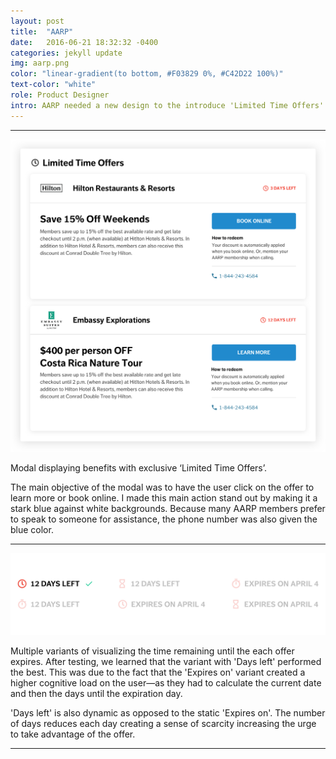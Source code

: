 ```yaml
---
layout: post
title:  "AARP"
date:   2016-06-21 18:32:32 -0400
categories: jekyll update
img: aarp.png
color: "linear-gradient(to bottom, #F03829 0%, #C42D22 100%)"
text-color: "white"
role: Product Designer
intro: AARP needed a new design to the introduce 'Limited Time Offers'. I worked closely with key stakeholders on the team to deliver the redesign to over 38 million members.
---
```


<hr>


![hand](/img/lto-desktop.png)
<div class="caption">Modal displaying benefits with exclusive ‘Limited Time Offers’.</div>


The main objective of the modal was to have the user click on the offer to learn more or book online. I made this main action stand out by making it a stark blue against white backgrounds. Because many AARP members prefer to speak to someone for assistance, the phone number was also given the blue color.

<hr>

![hand](/img/lto-time-remaining-tests.jpg)

Multiple variants of visualizing the time remaining until the each offer expires. After testing, we learned that the variant with 'Days left' performed the best. This was due to the fact that the 'Expires on' variant created a higher cognitive load on the user—as they had to calculate the current date and then the days until the expiration day.

'Days left' is also dynamic as opposed to the static 'Expires on'. The number of days reduces each day creating a sense of scarcity increasing the urge to take advantage of the offer.

<hr>
